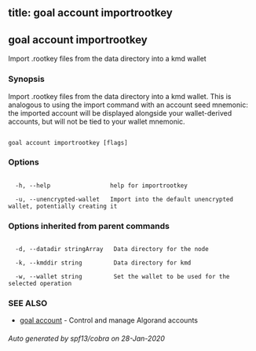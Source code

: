 title: goal account importrootkey
---
## goal account importrootkey



Import .rootkey files from the data directory into a kmd wallet



### Synopsis



Import .rootkey files from the data directory into a kmd wallet. This is analogous to using the import command with an account seed mnemonic: the imported account will be displayed alongside your wallet-derived accounts, but will not be tied to your wallet mnemonic.



```

goal account importrootkey [flags]

```



### Options



```

  -h, --help                 help for importrootkey

  -u, --unencrypted-wallet   Import into the default unencrypted wallet, potentially creating it

```



### Options inherited from parent commands



```

  -d, --datadir stringArray   Data directory for the node

  -k, --kmddir string         Data directory for kmd

  -w, --wallet string         Set the wallet to be used for the selected operation

```



### SEE ALSO



* [goal account](../../account/account/)	 - Control and manage Algorand accounts


###### Auto generated by spf13/cobra on 28-Jan-2020

